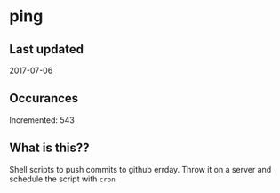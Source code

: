 # ping

## Last updated
2017-07-06

## Occurances
Incremented: 543

## What is this??
Shell scripts to push commits to github errday. Throw it on a server and schedule the script with `cron`


